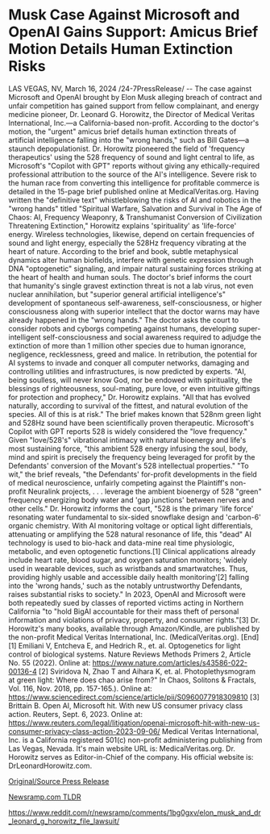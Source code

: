 # Musk Case Against Microsoft and OpenAI Gains Support: Amicus Brief Motion Details Human Extinction Risks

LAS VEGAS, NV, March 16, 2024 /24-7PressRelease/ -- The case against Microsoft and OpenAI brought by Elon Musk alleging breach of contract and unfair competition has gained support from fellow complainant, and energy medicine pioneer, Dr. Leonard G. Horowitz, the Director of Medical Veritas International, Inc.—a California-based non-profit. According to the doctor's motion, the "urgent" amicus brief details human extinction threats of artificial intelligence falling into the "wrong hands," such as Bill Gates—a staunch depopulationist.  Dr. Horowitz pioneered the field of 'frequency therapeutics' using the 528 frequency of sound and light central to life, as Microsoft's "Copilot with GPT" reports without giving any ethically-required professional attribution to the source of the AI's intelligence. Severe risk to the human race from converting this intelligence for profitable commerce is detailed in the 15-page brief published online at MedicalVeritas.org.  Having written the "definitive text" whistleblowing the risks of AI and robotics in the "wrong hands" titled "Spiritual Warfare, Salvation and Survival in The Age of Chaos: AI, Frequency Weaponry, & Transhumanist Conversion of Civilization Threatening Extinction," Horowitz explains 'spirituality' as 'life-force' energy. Wireless technologies, likewise, depend on certain frequencies of sound and light energy, especially the 528Hz frequency vibrating at the heart of nature. According to the brief and book, subtle metaphysical dynamics alter human biofields, interfere with genetic expression through DNA "optogenetic" signaling, and impair natural sustaining forces striking at the heart of health and human souls.  The doctor's brief informs the court that humanity's single gravest extinction threat is not a lab virus, not even nuclear annihilation, but "superior general artificial intelligence's" development of spontaneous self-awareness, self-consciousness, or higher consciousness along with superior intellect that the doctor warns may have already happened in the "wrong hands." The doctor asks the court to consider robots and cyborgs competing against humans, developing super-intelligent self-consciousness and social awareness required to adjudge the extinction of more than 1 million other species due to human ignorance, negligence, recklessness, greed and malice. In retribution, the potential for AI systems to invade and conquer all computer networks, damaging and controlling utilities and infrastructures, is now predicted by experts.  "AI, being soulless, will never know God, nor be endowed with spirituality, the blessings of righteousness, soul-mating, pure love, or even intuitive giftings for protection and prophecy," Dr. Horowitz explains. "All that has evolved naturally, according to survival of the fittest, and natural evolution of the species. All of this is at risk."  The brief makes known that 528nm green light and 528Hz sound have been scientifically proven therapeutic. Microsoft's Copilot with GPT reports 528 is widely considered the "love frequency." Given "love/528's" vibrational intimacy with natural bioenergy and life's most sustaining force, "this ambient 528 energy infusing the soul, body, mind and spirit is precisely the frequency being leveraged for profit by the Defendants' conversion of the Movant's 528 intellectual properties."  "To wit," the brief reveals, "the Defendants' for-profit developments in the field of medical neuroscience, unfairly competing against the Plaintiff's non-profit Neuralink projects, . . . leverage the ambient bioenergy of 528 "green" frequency energizing body water and 'gap junctions' between nerves and other cells." Dr. Horowitz informs the court, "528 is the primary 'life force' resonating water fundamental to six-sided snowflake design and 'carbon-6' organic chemistry. With AI monitoring voltage or optical light differentials, attenuating or amplifying the 528 natural resonance of life, this "dead" AI technology is used to bio-hack and data-mine real time physiologic, metabolic, and even optogenetic functions.[1] Clinical applications already include heart rate, blood sugar, and oxygen saturation monitors; 'widely used in wearable devices, such as wristbands and smartwatches. Thus, providing highly usable and accessible daily health monitoring'[2] falling into the 'wrong hands,' such as the notably untrustworthy Defendants, raises substantial risks to society."  In 2023, OpenAI and Microsoft were both repeatedly sued by classes of reported victims acting in Northern California "to "hold BigAI accountable for their mass theft of personal information and violations of privacy, property, and consumer rights."[3]  Dr. Horowitz's many books, available through Amazon/Kindle, are published by the non-profit Medical Veritas International, Inc. (MedicalVeritas.org).  [End]  [1] Emiliani V, Entcheva E, and Hedrich R., et. al. Optogenetics for light control of biological systems. Nature Reviews Methods Primers 2, Article No. 55 (2022). Online at: https://www.nature.com/articles/s43586-022-00136-4  [2] Sviridova N, Zhao T and Aihara K, et. al. Photoplethysmogram at green light: Where does chao arise from?" In Chaos, Solitons & Fractals, Vol. 116, Nov. 2018, pp. 157-165.). Online at: https://www.sciencedirect.com/science/article/pii/S0960077918309810  [3] Brittain B. Open AI, Microsoft hit. With new US consumer privacy class action. Reuters, Sept. 6, 2023. Online at: https://www.reuters.com/legal/litigation/openai-microsoft-hit-with-new-us-consumer-privacy-class-action-2023-09-06/  Medical Veritas International, Inc. is a California registered 501(c) non-profit administering publishing from Las Vegas, Nevada. It's main website URL is: MedicalVeritas.org. Dr. Horowitz serves as Editor-in-Chief of the company. His official website is: DrLeonardHorowitz.com. 

[Original/Source Press Release](https://www.24-7pressrelease.com/press-release/509305/musk-case-against-microsoft-and-openai-gains-support-amicus-brief-motion-details-human-extinction-risks)
                    

[Newsramp.com TLDR](None) 

https://www.reddit.com/r/newsramp/comments/1bg0gxv/elon_musk_and_dr_leonard_g_horowitz_file_lawsuit/